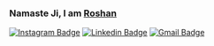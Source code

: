 ### Namaste Ji, I am [Roshan](https://github.com/ropoojary18)

<!--
**ropoojary18/ropoojary18** is a ✨ _special_ ✨ repository because its `README.md` (this file) appears on your GitHub profile.

Here are some ideas to get you started:

- 🔭 I’m currently working on ...
- 🌱 I’m currently learning ...
- 👯 I’m looking to collaborate on ...
- 🤔 I’m looking for help with ...
- 💬 Ask me about ...
- 📫 How to reach me: ...
- 😄 Pronouns: ...
- ⚡ Fun fact: ...
-->
[![Instagram Badge](https://img.shields.io/badge/-@ro_poojary-F44747?style=flat-square&labelColor=F44747&logo=instagram&logoColor=white&link=https://instagram.com/ro_poojary)](https://instagram.com/ro_poojary) [![Linkedin Badge](https://img.shields.io/badge/-RoshanPoojary-blue?style=flat-square&logo=Linkedin&logoColor=white&link=https://www.linkedin.com/in/roshan-poojary-735b9118b/)](https://www.linkedin.com/in/roshan-poojary-735b9118b/)
[![Gmail Badge](https://img.shields.io/badge/-roshanpoojary0@gmail.com-c14438?style=flat-square&logo=Gmail&logoColor=white&link=mailto:roshanpoojary0@gmail.com)](mailto:roshanpoojary0@gmail.com)

